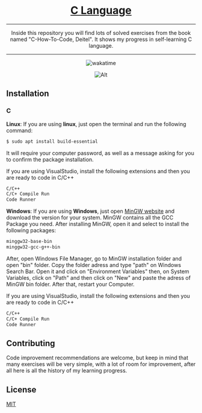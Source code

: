 <div align="center">
  
# [C Language](https://github.com/BrenoFariasdaSilva/C)

</div>

<div align="center">

---
  
Inside this repository you will find lots of solved exercises from the book named "C-How-To-Code, Deitel". It shows my progress in self-learning C language.

---
  
</div>

<p align="center">
  <img src="https://wakatime.com/badge/github/BrenoFariasdaSilva/C.svg" alt="wakatime" />
</p>

<div align="center">
  
![Alt](https://repobeats.axiom.co/api/embed/88270947fa3546fb97a716db5dcef7c9155c70eb.svg "Repobeats analytics image")

</div>

## Installation

### C

**Linux**: If you are using **linux**, just open the terminal and run the following command: 

```bash
$ sudo apt install build-essential
```

It will require your computer password, as well as a message asking for you to confirm the package installation.

If you are using VisualStudio, install the following extensions and then you are ready to code in C/C++

```bash
C/C++
C/C+ Compile Run
Code Runner
```

**Windows**: If you are using **Windows**, just open [MinGW website](http://mingw-w64.org/doku.php/download) and download the version for your system. MinGW contains all the GCC Package you need.
After installing MinGW, open it and select to install the following packages:
```bash
minggw32-base-bin
minggw32-gcc-g++-bin
```
After, open Windows File Manager, go to MinGW installation folder and open "bin" folder. Copy the folder adress and type "path" on Windows Search Bar. Open it and click on "Environment Variables" then, on System Variables, click on "Path" and then click on "New" and paste the adress of MinGW bin folder. After that, restart your Computer.

If you are using VisualStudio, install the following extensions and then you are ready to code in C/C++

```bash
C/C++
C/C+ Compile Run
Code Runner
```

## Contributing
Code improvement recommendations are welcome, but keep in mind that many exercises will be very simple, with a lot of room for improvement, after all here is all the history of my learning progress.

## License
[MIT](https://choosealicense.com/licenses/mit/)
